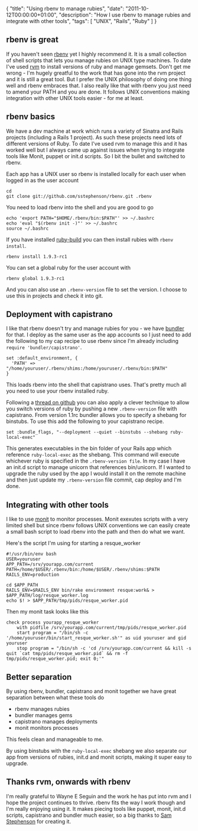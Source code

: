 {
  "title": "Using rbenv to manage rubies",
  "date": "2011-10-12T00:00:00+01:00",
  "description": "How I use rbenv to manage rubies and integrate with other tools",
  "tags": [
    "UNIX",
    "Rails",
    "Ruby"
  ]
}

## rbenv is great

If you haven't seen [rbenv][1] yet I highly recommend it. It is a small collection of shell scripts that lets you manage rubies on UNIX type machines. To date I've used [rvm][2] to install versions of ruby and manage gemsets. Don't get me wrong - I'm hugely greatful to the work that has gone into the rvm project and it is still a great tool. But I prefer the UNIX philosophy of doing one thing well and rbenv embraces that. I also really like that with rbenv you just need to amend your PATH and you are done. It follows UNIX conventions making integration with other UNIX tools easier - for me at least. 

## rbenv basics

We have a dev machine at work which runs a variety of Sinatra and Rails projects (including a Rails 1 project). As such these projects need lots of different versions of Ruby. To date I've used rvm to manage this and it has worked well but I always came up against issues when trying to integrate tools like Monit, puppet or init.d scripts. So I bit the bullet and switched to rbenv.

Each app has a UNIX user so rbenv is installed locally for each user when logged in as the user account

    cd
    git clone git://github.com/sstephenson/rbenv.git .rbenv

You need to load rbenv into the shell and you are good to go

    echo 'export PATH="$HOME/.rbenv/bin:$PATH"' >> ~/.bashrc
    echo 'eval "$(rbenv init -)"' >> ~/.bashrc
    source ~/.bashrc

If you have installed [ruby-build][3] you can then install rubies with `rbenv install`.

    rbenv install 1.9.3-rc1

You can set a global ruby for the user account with

    rbenv global 1.9.3-rc1

And you can also use an `.rbenv-version` file to set the version. I choose to use this in projects and check it into git.

## Deployment with capistrano

I like that rbenv doesn't try and manage rubies for you - we have [bundler][4] for that. I deploy as the same user as the app accounts so I just need to add the following to my cap recipe to use rbenv since I'm already including `require 'bundler/capistrano'`.

    set :default_environment, {
      'PATH' => "/home/youruser/.rbenv/shims:/home/youruser/.rbenv/bin:$PATH"
    }

This loads rbenv into the shell that capistrano uses. That's pretty much all you need to use your rbenv installed ruby.

Following a [thread on github][5] you can also apply a clever technique to allow you switch versions of ruby by pushing a new `.rbenv-version` file with capistrano. From version 1.1rc bundler allows you to specify a shebang for binstubs. To use this add the following to your capistrano recipe.

    set :bundle_flags, "--deployment --quiet --binstubs --shebang ruby-local-exec"

This generates executables in the bin folder of your Rails app which reference `ruby-local-exec` as the shebang. This command will execute whichever ruby is specified in the `.rbenv-version file`. In my case I have an init.d script to manage unicorn that references bin/unicorn. If I wanted to upgrade the ruby used by the app I would install it on the remote machine and then just update my `.rbenv-version` file commit, cap deploy and I'm done. 

## Integrating with other tools

I like to use [monit][6] to monitor processes. Monit exexutes scripts with a very limited shell but since rbenv follows UNIX conventions we can easily create a small bash script to load rbenv into the path and then do what we want.

Here's the script I'm using for starting a resque\_worker

    #!/usr/bin/env bash
    USER=youruser
    APP_PATH=/srv/yourapp.com/current
    PATH=/home/$USER/.rbenv/bin:/home/$USER/.rbenv/shims:$PATH 
    RAILS_ENV=production 

    cd $APP_PATH
    RAILS_ENV=$RAILS_ENV bin/rake environment resque:work& > $APP_PATH/log/resque_worker.log 
    echo $! > $APP_PATH/tmp/pids/resque_worker.pid

Then my monit task looks like this

    check process yourapp_resque_worker
        with pidfile /srv/yourapp.com/current/tmp/pids/resque_worker.pid
        start program = "/bin/sh -c '/home/youruser/bin/start_resque_worker.sh'" as uid youruser and gid youruser
        stop program = "/bin/sh -c 'cd /srv/yourapp.com/current && kill -s quit `cat tmp/pids/resque_worker.pid` && rm -f tmp/pids/resque_worker.pid; exit 0;'"

## Better separation

By using rbenv, bundler, capistrano and monit together we have great separation between what these tools do

* rbenv manages rubies 
* bundler manages gems
* capistrano manages deployments
* monit monitors processes

This feels clean and manageable to me. 

By using binstubs with the `ruby-local-exec` shebang we also separate our app from versions of rubies, init.d and monit scripts, making it super easy to upgrade. 

## Thanks rvm, onwards with rbenv

I'm really grateful to Wayne E Seguin and the work he has put into rvm and I hope the project continues to thrive. rbenv fits the way I work though and I'm really enjoying using it. It makes piecing tools like puppet, monit, init.d scripts, capistrano and bundler much easier, so a big thanks to [Sam Stephenson][7] for creating it.

[1]: https://github.com/sstephenson/rbenv
[2]: https://rvm.io/
[3]: https://github.com/sstephenson/ruby-build
[4]: http://gembundler.com/
[5]: https://github.com/sstephenson/rbenv/issues/101
[6]: http://mmonit.com/monit/
[7]: http://sstephenson.us/
